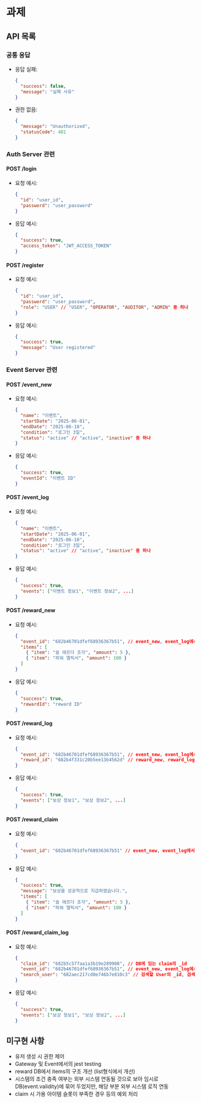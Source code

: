 # 과제

## API 목록

### 공통 응답

- 응답 실패:
  ```json
  {
    "success": false,
    "message": "실패 사유"
  }
  ```
- 권한 없음:
  ```json
  {
    "message": "Unauthorized",
    "statusCode": 401
  }
  ```

### Auth Server 관련

#### POST /login

- 요청 예시:
  ```json
  {
    "id": "user_id",
    "password": "user_password"
  }
  ```
- 응답 예시:
  ```json
  {
    "success": true,
    "access_token": "JWT_ACCESS_TOKEN"
  }
  ```

#### POST /register

- 요청 예시:
  ```json
  {
    "id": "user_id",
    "password": "user_password",
    "role": "USER" // "USER", "OPERATOR", "AUDITOR", "ADMIN" 중 하나
  }
  ```
- 응답 예시:
  ```json
  {
    "success": true,
    "message": "User registered"
  }
  ```

### Event Server 관련

#### POST /event_new

- 요청 예시:
  ```json
  {
    "name": "이벤트",
    "startDate": "2025-06-01",
    "endDate": "2025-06-10",
    "condition": "로그인 3일",
    "status": "active" // "active", "inactive" 중 하나
  }
  ```
- 응답 예시:
  ```json
  {
    "success": true,
    "eventId": "이벤트 ID"
  }
  ```

#### POST /event_log

- 요청 예시:
  ```json
  {
    "name": "이벤트",
    "startDate": "2025-06-01",
    "endDate": "2025-06-10",
    "condition": "로그인 3일",
    "status": "active" // "active", "inactive" 중 하나
  }
  ```
- 응답 예시:
  ```json
  {
    "success": true,
    "events": ["이벤트 정보1", "이벤트 정보2", ...]
  }
  ```

#### POST /reward_new

- 요청 예시:
  ```json
  {
    "event_id": "682b46701dfef68936367b51", // event_new, event_log에서 확인한 eventId/_id
    "items": [
      { "item": "솔 에르다 조각", "amount": 5 },
      { "item": "파워 엘릭서", "amount": 100 }
    ]
  }
  ```
- 응답 예시:
  ```json
  {
    "success": true,
    "rewardId": "reward ID"
  }
  ```

#### POST /reward_log

- 요청 예시:

  ```json
  {
    "event_id": "682b46701dfef68936367b51", // event_new, event_log에서 확인한 eventId/_id
    "reward_id": "682b4f331c20b5ee13b4562d" // reward_new, reward_log에서 확인한 rewardId/_id
  }
  ```

- 응답 예시:
  ```json
  {
    "success": true,
    "events": ["보상 정보1", "보상 정보2", ...]
  }
  ```

#### POST /reward_claim

- 요청 예시:
  ```json
  {
    "event_id": "682b46701dfef68936367b51" // event_new, event_log에서 확인한 eventId/_id
  }
  ```
- 응답 예시:
  ```json
  {
    "success": true,
    "message": "보상을 성공적으로 지급하였습니다.",
    "items": [
      { "item": "솔 에르다 조각", "amount": 5 },
      { "item": "파워 엘릭서", "amount": 100 }
    ]
  }
  ```

#### POST /reward_claim_log

- 요청 예시:

  ```json
  {
    "claim_id": "682b5c577aa1a3b19e289908", // DB에 있는 claim의 _id
    "event_id": "682b46701dfef68936367b51", // event_new, event_log에서 확인한 eventId/_id
    "search_user": "682aec217cd0e746b7e810c3" // 검색할 User의 _id, 검색자가 ADMIN/AUDITOR/OPERATOR일 때만 유효
  }
  ```

- 응답 예시:
  ```json
  {
    "success": true,
    "events": ["보상 정보1", "보상 정보2", ...]
  }
  ```

## 미구현 사항

- 유저 생성 시 권한 제어
- Gateway 및 Event에서의 jest testing
- reward DB에서 items의 구조 개선 (list형식에서 개선)
- 시스템의 조건 충족 여부는 외부 시스템 연동될 것으로 보아 임시로 DB(event.validity)에 묶어 두었지만, 해당 부분 외부 시스템 로직 연동
- claim 시 가용 아이템 슬롯이 부족한 경우 등의 예외 처리
